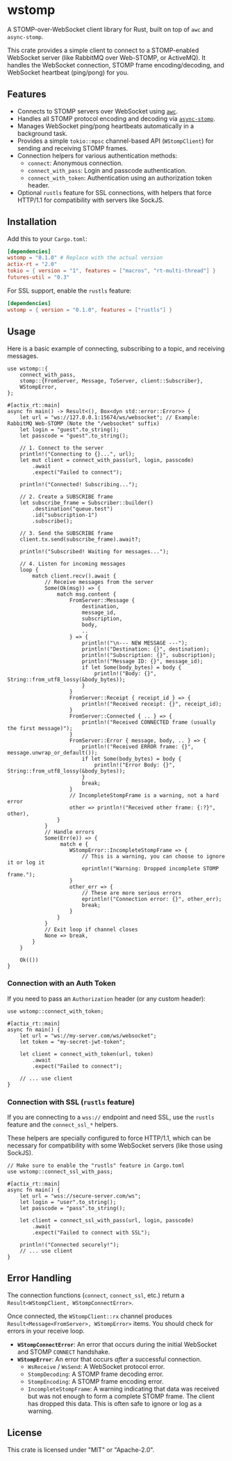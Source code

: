 # wstomp

A STOMP-over-WebSocket client library for Rust, built on top of `awc` and `async-stomp`.

This crate provides a simple client to connect to a STOMP-enabled WebSocket server (like RabbitMQ over Web-STOMP, or ActiveMQ). It handles the WebSocket connection, STOMP frame encoding/decoding, and WebSocket heartbeat (ping/pong) for you.

## Features

  * Connects to STOMP servers over WebSocket using [`awc`](https://crates.io/crates/awc).
  * Handles all STOMP protocol encoding and decoding via [`async-stomp`](https://crates.io/crates/async-stomp).
  * Manages WebSocket ping/pong heartbeats automatically in a background task.
  * Provides a simple `tokio::mpsc` channel-based API (`WStompClient`) for sending and receiving STOMP frames.
  * Connection helpers for various authentication methods:
      * `connect`: Anonymous connection.
      * `connect_with_pass`: Login and passcode authentication.
      * `connect_with_token`: Authentication using an authorization token header.
  * Optional `rustls` feature for SSL connections, with helpers that force HTTP/1.1 for compatibility with servers like SockJS.

## Installation

Add this to your `Cargo.toml`:

```toml
[dependencies]
wstomp = "0.1.0" # Replace with the actual version
actix-rt = "2.0"
tokio = { version = "1", features = ["macros", "rt-multi-thread"] }
futures-util = "0.3"
```

For SSL support, enable the `rustls` feature:

```toml
[dependencies]
wstomp = { version = "0.1.0", features = ["rustls"] }
```

## Usage

Here is a basic example of connecting, subscribing to a topic, and receiving messages.

```rust,no_run
use wstomp::{
    connect_with_pass,
    stomp::{FromServer, Message, ToServer, client::Subscriber},
    WStompError,
};

#[actix_rt::main]
async fn main() -> Result<(), Box<dyn std::error::Error>> {
    let url = "ws://127.0.0.1:15674/ws/websocket"; // Example: RabbitMQ Web-STOMP (Note the "/websocket" suffix)
    let login = "guest".to_string();
    let passcode = "guest".to_string();

    // 1. Connect to the server
    println!("Connecting to {}...", url);
    let mut client = connect_with_pass(url, login, passcode)
        .await
        .expect("Failed to connect");

    println!("Connected! Subscribing...");

    // 2. Create a SUBSCRIBE frame
    let subscribe_frame = Subscriber::builder()
        .destination("queue.test")
        .id("subscription-1")
        .subscribe();

    // 3. Send the SUBSCRIBE frame
    client.tx.send(subscribe_frame).await?;

    println!("Subscribed! Waiting for messages...");

    // 4. Listen for incoming messages
    loop {
        match client.recv().await {
            // Receive messages from the server
            Some(Ok(msg)) => {
                match msg.content {
                    FromServer::Message {
                        destination,
                        message_id,
                        subscription,
                        body,
                        ..
                    } => {
                        println!("\n--- NEW MESSAGE ---");
                        println!("Destination: {}", destination);
                        println!("Subscription: {}", subscription);
                        println!("Message ID: {}", message_id);
                        if let Some(body_bytes) = body {
                            println!("Body: {}", String::from_utf8_lossy(&body_bytes));
                        }
                    }
                    FromServer::Receipt { receipt_id } => {
                        println!("Received receipt: {}", receipt_id);
                    }
                    FromServer::Connected { .. } => {
                        println!("Received CONNECTED frame (usually the first message)");
                    }
                    FromServer::Error { message, body, .. } => {
                        println!("Received ERROR frame: {}", message.unwrap_or_default());
                        if let Some(body_bytes) = body {
                            println!("Error Body: {}", String::from_utf8_lossy(&body_bytes));
                        }
                        break;
                    }
                    // IncompleteStompFrame is a warning, not a hard error
                    other => println!("Received other frame: {:?}", other),
                }
            }
            // Handle errors
            Some(Err(e)) => {
                 match e {
                    WStompError::IncompleteStompFrame => {
                        // This is a warning, you can choose to ignore it or log it
                        eprintln!("Warning: Dropped incomplete STOMP frame.");
                    }
                    other_err => {
                        // These are more serious errors
                        eprintln!("Connection error: {}", other_err);
                        break;
                    }
                }
            }
            // Exit loop if channel closes
            None => break,
        }
    }

    Ok(())
}
```

### Connection with an Auth Token

If you need to pass an `Authorization` header (or any custom header):

```rust,no_run
use wstomp::connect_with_token;

#[actix_rt::main]
async fn main() {
    let url = "ws://my-server.com/ws/websocket";
    let token = "my-secret-jwt-token";

    let client = connect_with_token(url, token)
        .await
        .expect("Failed to connect");

    // ... use client
}
```

### Connection with SSL (`rustls` feature)

If you are connecting to a `wss://` endpoint and need SSL, use the `rustls` feature and the `connect_ssl_*` helpers.

These helpers are specially configured to force HTTP/1.1, which can be necessary for compatibility with some WebSocket servers (like those using SockJS).

```rust,no_run
// Make sure to enable the "rustls" feature in Cargo.toml
use wstomp::connect_ssl_with_pass;

#[actix_rt::main]
async fn main() {
    let url = "wss://secure-server.com/ws";
    let login = "user".to_string();
    let passcode = "pass".to_string();

    let client = connect_ssl_with_pass(url, login, passcode)
        .await
        .expect("Failed to connect with SSL");

    println!("Connected securely!");
    // ... use client
}
```

## Error Handling

The connection functions (`connect`, `connect_ssl`, etc.) return a `Result<WStompClient, WStompConnectError>`.

Once connected, the `WStompClient::rx` channel produces `Result<Message<FromServer>, WStompError>` items. You should check for errors in your receive loop.

  * **`WStompConnectError`**: An error that occurs during the initial WebSocket and STOMP `CONNECT` handshake.
  * **`WStompError`**: An error that occurs *after* a successful connection.
      * `WsReceive` / `WsSend`: A WebSocket protocol error.
      * `StompDecoding`: A STOMP frame decoding error.
      * `StompEncoding`: A STOMP frame encoding error.
      * `IncompleteStompFrame`: A warning indicating that data was received but was not enough to form a complete STOMP frame. The client has dropped this data. This is often safe to ignore or log as a warning.

## License

This crate is licensed under "MIT" or "Apache-2.0".
